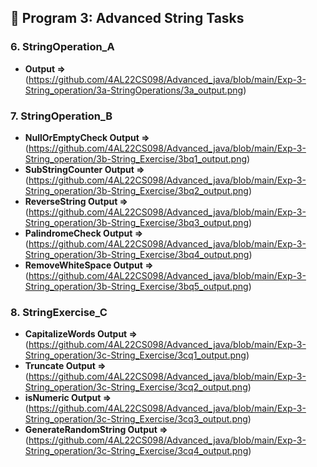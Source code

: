 ## 📌 Program 3: Advanced String Tasks

### 6. StringOperation_A  
- **Output =>** (https://github.com/4AL22CS098/Advanced_java/blob/main/Exp-3-String_operation/3a-StringOperations/3a_output.png)
### 7. StringOperation_B  
- **NullOrEmptyCheck Output =>** (https://github.com/4AL22CS098/Advanced_java/blob/main/Exp-3-String_operation/3b-String_Exercise/3bq1_output.png) 
- **SubStringCounter Output =>** (https://github.com/4AL22CS098/Advanced_java/blob/main/Exp-3-String_operation/3b-String_Exercise/3bq2_output.png) 
- **ReverseString Output =>** (https://github.com/4AL22CS098/Advanced_java/blob/main/Exp-3-String_operation/3b-String_Exercise/3bq3_output.png)
- **PalindromeCheck Output =>** (https://github.com/4AL22CS098/Advanced_java/blob/main/Exp-3-String_operation/3b-String_Exercise/3bq4_output.png)
- **RemoveWhiteSpace Output =>** (https://github.com/4AL22CS098/Advanced_java/blob/main/Exp-3-String_operation/3b-String_Exercise/3bq5_output.png)   
### 8. StringExercise_C  
- **CapitalizeWords Output =>** (https://github.com/4AL22CS098/Advanced_java/blob/main/Exp-3-String_operation/3c-String_Exercise/3cq1_output.png) 
- **Truncate Output =>** (https://github.com/4AL22CS098/Advanced_java/blob/main/Exp-3-String_operation/3c-String_Exercise/3cq2_output.png)  
- **isNumeric Output =>** (https://github.com/4AL22CS098/Advanced_java/blob/main/Exp-3-String_operation/3c-String_Exercise/3cq3_output.png) 
- **GenerateRandomString Output =>** (https://github.com/4AL22CS098/Advanced_java/blob/main/Exp-3-String_operation/3c-String_Exercise/3cq4_output.png) 
